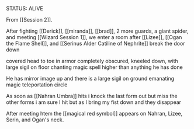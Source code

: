 STATUS: ALIVE

From [[Session 2]].

After fighting [[Derick]], [[miranda]], [[brad]], 2 more guards, a giant spider, and meeting [[Wizard Session 1]], we enter a room after [[Lizee]], [[Ogan the Flame Shell]], and [[Serinus Alder Catiline of Nephrite]] break the door down

covered head to toe in armor completely obscured, kneeled down, with large sigil on floor chanting magic spell higher than anything he has done

He has mirror image up and there is a large sigil on ground emanating magic teleportation circle

As soon as [[Nahran Umbra]] hits i knock the last form out but miss the other forms i am sure I hit but as I bring my fist down and they disappear

After meeting htem the [[magical red symbol]] appears on Nahran, Lizee, Serin, and Ogan's neck. 